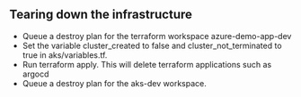 
## Tearing down the infrastructure
- Queue a destroy plan for the terraform workspace azure-demo-app-dev
- Set the variable cluster_created to false and cluster_not_terminated to true in aks/variables.tf. 
- Run terraform apply. This will delete terraform applications such as argocd
- Queue a destroy plan for the aks-dev workspace.